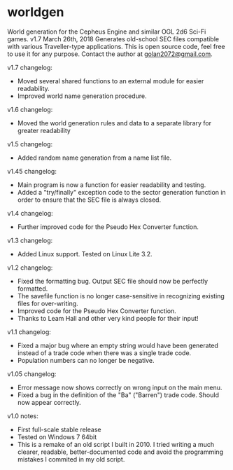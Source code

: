 # worldgen
World generation for the Cepheus Engine and similar OGL 2d6 Sci-Fi games.
v1.7 March 26th, 2018
Generates old-school SEC files compatible with various Traveller-type applications.
This is open source code, feel free to use it for any purpose.
Contact the author at golan2072@gmail.com.

v1.7 changelog:
- Moved several shared functions to an external module for easier readability.
- Improved world name generation procedure.

v1.6 changelog:
- Moved the world generation rules and data to a separate library for greater readability

v1.5 changelog:
- Added random name generation from a name list file.

v1.45 changelog:
- Main program is now a function for easier readability and testing.
- Added a "try/finally" exception code to the sector generation function in order to ensure that the SEC file is always closed.

v1.4 changelog:
- Further improved code for the Pseudo Hex Converter function.

v1.3 changelog:
- Added Linux support. Tested on Linux Lite 3.2.

v1.2 changelog:
- Fixed the formatting bug. Output SEC file should now be perfectly formatted.
- The savefile function is no longer case-sensitive in recognizing existing files for over-writing.
- Improved code for the Pseudo Hex Converter function.
- Thanks to Leam Hall and other very kind people for their input!

v1.1 changelog:
- Fixed a major bug where an empty string would have been generated instead of a trade code when there was a single trade code.
- Population numbers can no longer be negative.

v1.05 changelog:
- Error message now shows correctly on wrong input on the main menu.
- Fixed a bug in the definition of the "Ba" ("Barren") trade code. Should now appear correctly.

v1.0 notes:
- First full-scale stable release
- Tested on Windows 7 64bit
- This is a remake of an old script I built in 2010. I tried writing a much clearer, readable, better-documented code and avoid the programming mistakes I commited in my old script.
